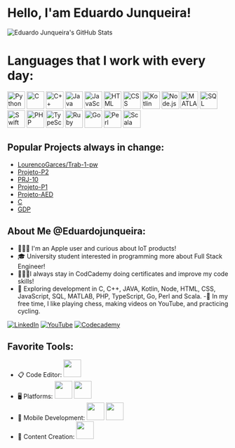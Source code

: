 # Hello, I'am Eduardo Junqueira!

![Eduardo Junqueira's GitHub Stats](https://github-readme-stats.vercel.app/api?username=EduardoJunqueira2004&show_icons=true&theme=radical)

# Languages that I work with every day:
<p>
   <img src="https://cdn.jsdelivr.net/gh/devicons/devicon/icons/python/python-original.svg" alt="Python" width="40" height="40"/>
  <img src="https://cdn.jsdelivr.net/gh/devicons/devicon/icons/c/c-original.svg" alt="C" width="40" height="40"/>
  <img src="https://cdn.jsdelivr.net/gh/devicons/devicon/icons/cplusplus/cplusplus-original.svg" alt="C++" width="40" height="40"/>
  <img src="https://cdn.jsdelivr.net/gh/devicons/devicon/icons/java/java-original.svg" alt="Java" width="40" height="40"/>
  <img src="https://cdn.jsdelivr.net/gh/devicons/devicon/icons/javascript/javascript-original.svg" alt="JavaScript" width="40" height="40"/>
  <img src="https://cdn.jsdelivr.net/gh/devicons/devicon/icons/html5/html5-original.svg" alt="HTML" width="40" height="40"/>
  <img src="https://cdn.jsdelivr.net/gh/devicons/devicon/icons/css3/css3-original.svg" alt="CSS" width="40" height="40"/>
  <img src="https://cdn.jsdelivr.net/gh/devicons/devicon/icons/kotlin/kotlin-original.svg" alt="Kotlin" width="40" height="40"/>
  <img src="https://cdn.jsdelivr.net/gh/devicons/devicon/icons/nodejs/nodejs-original.svg" alt="Node.js" width="40" height="40"/>
  <img src="https://cdn.jsdelivr.net/gh/devicons/devicon/icons/matlab/matlab-original.svg" alt="MATLAB" width="40" height="40"/>
  <img src="https://cdn.jsdelivr.net/gh/devicons/devicon/icons/mysql/mysql-original-wordmark.svg" alt="SQL" width="40" height="40"/>
   <img src="https://cdn.jsdelivr.net/gh/devicons/devicon/icons/swift/swift-original.svg" alt="Swift" width="40" height="40"/>
   <img src="https://cdn.jsdelivr.net/gh/devicons/devicon/icons/php/php-original.svg" alt="PHP" width="40" height="40"/>
   <img src="https://cdn.jsdelivr.net/gh/devicons/devicon/icons/typescript/typescript-original.svg" alt="TypeScript" width="40" height="40"/>
   <img src="https://cdn.jsdelivr.net/gh/devicons/devicon/icons/ruby/ruby-original.svg" alt="Ruby" width="40" height="40"/>
   <img src="https://cdn.jsdelivr.net/gh/devicons/devicon/icons/go/go-original.svg" alt="Go" width="40" height="40"/>
   <img src="https://cdn.jsdelivr.net/gh/devicons/devicon/icons/perl/perl-original.svg" alt="Perl" width="40" height="40"/>
   <img src="https://cdn.jsdelivr.net/gh/devicons/devicon/icons/scala/scala-original.svg" alt="Scala" width="40" height="40"/>

</p>

## Popular Projects always in change:
- [LourencoGarces/Trab-1-pw](https://github.com/LourencoGarces/Trab-1-pw)
- [Projeto-P2](https://github.com/EduardoJunqueira2004/Projeto-P2)
- [PRJ-10](https://github.com/EduardoJunqueira2004/PRJ-10)
- [Projeto-P1](https://github.com/EduardoJunqueira2004/Projeto-P1)
- [Projeto-AED](https://github.com/EduardoJunqueira2004/Projeto-AED)
- [C](https://github.com/EduardoJunqueira2004/C.git)
- [GDP](https://github.com/EduardoJunqueira2004/GDP.git)

  
## About Me @Eduardojunqueira:
- 🧑🏻‍💻 I'm an Apple user and curious about IoT products!
- 🎓 University student interested in programming more about Full Stack Engineer!
- 🧑🏻‍💻I always stay in CodCademy doing certificates and improve my code skills!
- 🚀 Exploring development in C, C++, JAVA, Kotlin, Node, HTML, CSS, JavaScript, SQL, MATLAB, PHP, TypeScript, Go, Perl and Scala.
-🎲 In my free time, I like playing chess, making videos on YouTube, and practicing cycling.

[![LinkedIn](https://img.shields.io/badge/LinkedIn-blue?style=flat&logo=linkedin&logoColor=white)](https://www.linkedin.com/in/eduardo-junqueira-1696b5177)
[![YouTube](https://img.shields.io/badge/YouTube-red?style=flat&logo=youtube&logoColor=white)](https://youtube.com/@eduardomj2004?si=T7PVhTbsEY3FDfB8)
[![Codecademy](https://img.shields.io/badge/Codecademy-black?style=flat&logo=codecademy&logoColor=white)](https://www.codecademy.com/profiles/eduardojunqueira)

## Favorite Tools:
- 📋 Code Editor: <img src="https://cdn.jsdelivr.net/gh/devicons/devicon/icons/vscode/vscode-original.svg" width="40" height="40"/>
- 🖥️ Platforms: <img src="https://cdn.jsdelivr.net/gh/devicons/devicon/icons/apple/apple-original.svg" width="40" height="40"/>  <img src="https://img.icons8.com/color/40/000000/vmware.png" width="40" height="40"/>
- 📱 Mobile Development: <img src="https://cdn.jsdelivr.net/gh/devicons/devicon/icons/androidstudio/androidstudio-original.svg" width="40" height="40"/> <img src="https://cdn.jsdelivr.net/gh/devicons/devicon/icons/swift/swift-original.svg" width="40" height="40"/>
- 🎥 Content Creation: <img src="https://img.icons8.com/color/40/000000/youtube-play.png" width="40" height="40"/>
